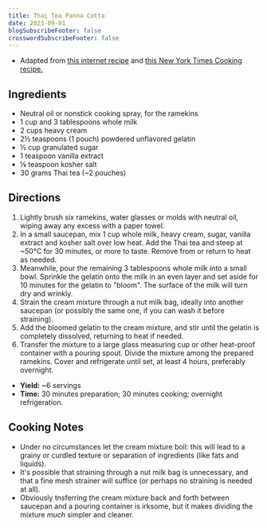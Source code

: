 ```yaml
---
title: Thai Tea Panna Cotta
date: 2023-09-01
blogSubscribeFooter: false
crosswordSubscribeFooter: false
---
```


- Adapted from [this internet
  recipe](https://www.cooking-therapy.com/oolong-panna-cotta/) and [this New
  York Times Cooking
  recipe.](https://cooking.nytimes.com/recipes/1024352-panna-cotta)

## Ingredients

- Neutral oil or nonstick cooking spray, for the ramekins
- 1 cup and 3 tablespoons whole milk
- 2 cups heavy cream
- 2½ teaspoons (1 pouch) powdered unflavored gelatin
- ½ cup granulated sugar
- 1 teaspoon vanilla extract
- ⅛ teaspoon kosher salt
- 30 grams Thai tea (~2 pouches)

## Directions

1. Lightly brush six ramekins, water glasses or molds with neutral oil, wiping
   away any excess with a paper towel.
1. In a small saucepan, mix 1 cup whole milk, heavy cream, sugar, vanilla
   extract and kosher salt over low heat. Add the Thai tea and steep at ~50°C
   for 30 minutes, or more to taste. Remove from or return to heat as needed.
1. Meanwhile, pour the remaining 3 tablespoons whole milk into a small bowl.
   Sprinkle the gelatin onto the milk in an even layer and set aside for 10
   minutes for the gelatin to "bloom". The surface of the milk will turn dry
   and wrinkly.
1. Strain the cream mixture through a nut milk bag, ideally into another
   saucepan (or possibly the same one, if you can wash it before straining).
1. Add the bloomed gelatin to the cream mixture, and stir until the gelatin is
   completely dissolved, returning to heat if needed.
1. Transfer the mixture to a large glass measuring cup or other heat-proof
   container with a pouring spout. Divide the mixture among the prepared
   ramekins. Cover and refrigerate until set, at least 4 hours, preferably
   overnight.

- **Yield:** ~6 servings
- **Time:** 30 minutes preparation; 30 minutes cooking; overnight refrigeration.

## Cooking Notes

- Under no circumstances let the cream mixture boil: this will lead to a grainy
  or curdled texture or separation of ingredients (like fats and liquids).
- It's possible that straining through a nut milk bag is unnecessary, and that
  a fine mesh strainer will suffice (or perhaps no straining is needed at all).
- Obviously tnsferring the cream mixture back and forth between saucepan and a
  pouring container is irksome, but it makes dividing the mixture *much*
  simpler and cleaner.
